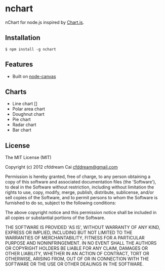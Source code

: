nchart
======

nChart for node.js inspired by [Chart.js][].

## Installation

    $ npm install -g nchart

## Features

  * Built on [node-canvas][]

## Charts

  * Line chart []
  * Polar area chart
  * Doughnut chart
  * Pie chart
  * Radar chart
  * Bar chart

## License

The MIT License (MIT)

Copyright (c) 2012 cfddream Cai cfddream@gmail.com

Permission is hereby granted, free of charge, to any person obtaining
a copy of this software and associated documentation files (the 
'Software'), to deal in the Software without restriction, including 
without limitation the rights to use, copy, modify, merge, publish, 
distribute, sublicense, and/or sell copies of the Software, and to 
permit persons to whom the Software is furnished to do so, subject to 
the following conditions:

The above copyright notice and this permission notice shall be 
included in all copies or substantial portions of the Software.

THE SOFTWARE IS PROVIDED 'AS IS', WITHOUT WARRANTY OF ANY KIND, 
EXPRESS OR IMPLIED, INCLUDING BUT NOT LIMITED TO THE WARRANTIES OF 
MERCHANTABILITY, FITNESS FOR A PARTICULAR PURPOSE AND NONINFRINGEMENT. 
IN NO EVENT SHALL THE AUTHORS OR COPYRIGHT HOLDERS BE LIABLE FOR ANY 
CLAIM, DAMAGES OR OTHER LIABILITY, WHETHER IN AN ACTION OF CONTRACT, 
TORT OR OTHERWISE, ARISING FROM, OUT OF OR IN CONNECTION WITH THE 
SOFTWARE OR THE USE OR OTHER DEALINGS IN THE SOFTWARE.


[Chart.js]: http://www.chartjs.org/
[node-canvas]: https://github.com/LearnBoost/node-canvas
